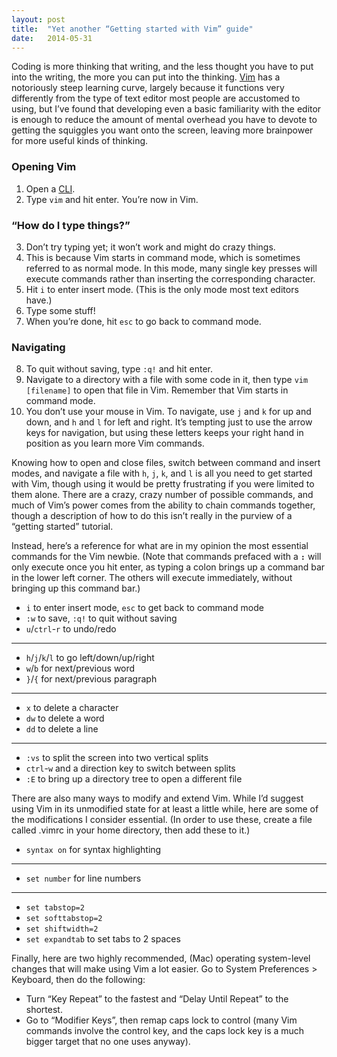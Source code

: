 ```yaml
---
layout: post
title:  "Yet another “Getting started with Vim” guide"
date:   2014-05-31
---
```


Coding is more thinking that writing, and the less thought you have to put into 
the writing, the more you can put into the thinking. [Vim][] has a notoriously 
steep learning curve, largely because it functions very differently from the 
type of text editor most people are accustomed to using, but I’ve found that 
developing even a basic familiarity with the editor is enough to reduce the 
amount of mental overhead you have to devote to getting the squiggles you want 
onto the screen, leaving more brainpower for more useful kinds of thinking.

### Opening Vim

1. Open a [CLI][].
2. Type `vim` and hit enter. You’re now in Vim.

### “How do I type things?”

3. Don’t try typing yet; it won’t work and might do crazy things.
4. This is because Vim starts in command mode, which is sometimes referred to as 
   normal mode. In this mode, many single key presses will execute commands 
   rather than inserting the corresponding character.
5. Hit `i` to enter insert mode. (This is the only mode most text editors have.)
6. Type some stuff!
7. When you’re done, hit `esc` to go back to command mode.

### Navigating

8. To quit without saving, type `:q!` and hit enter.
9. Navigate to a directory with a file with some code in it, then type 
   `vim [filename]` to open that file in Vim. Remember that Vim starts in 
   command mode.
10. You don’t use your mouse in Vim. To navigate, use `j` and `k` for up and down, 
    and `h` and `l` for left and right. It’s tempting just to use the arrow keys 
    for navigation, but using these letters keeps your right hand in position as 
    you learn more Vim commands.

Knowing how to open and close files, switch between command and insert modes, and 
navigate a file with `h`, `j`, `k`, and `l` is all you need to get started with 
Vim, though using it would be pretty frustrating if you were limited to them 
alone. There are a crazy, crazy number of possible commands, and much of Vim’s 
power comes from the ability to chain commands together, though a description of 
how to do this isn’t really in the purview of a “getting started” tutorial.

Instead, here’s a reference for what are in my opinion the most essential commands 
for the Vim newbie. (Note that commands prefaced with a **`:`** will only execute 
once you hit enter, as typing a colon brings up a command bar in the lower left 
corner. The others will execute immediately, without bringing up this command bar.)

* `i` to enter insert mode, `esc` to get back to command mode
* `:w` to save, `:q!` to quit without saving
* `u`/`ctrl`-`r` to undo/redo

---

* `h`/`j`/`k`/`l` to go left/down/up/right
* `w`/`b` for next/previous word
* `}`/`{` for next/previous paragraph

---

* `x` to delete a character
* `dw` to delete a word
* `dd` to delete a line

---

* `:vs` to split the screen into two vertical splits
* `ctrl`-`w` and a direction key to switch between splits
* `:E` to bring up a directory tree to open a different file

There are also many ways to modify and extend Vim. While I’d suggest using Vim in its 
unmodified state for at least a little while, here are some of the modifications I 
consider essential. (In order to use these, create a file called .vimrc in your home 
directory, then add these to it.)

* `syntax on` for syntax highlighting

---

* `set number` for line numbers

---

* `set tabstop=2`
* `set softtabstop=2`
* `set shiftwidth=2`
* `set expandtab` to set tabs to 2 spaces

Finally, here are two highly recommended, (Mac) operating system-level changes that 
will make using Vim a lot easier. Go to System Preferences > Keyboard, then do the 
following:

* Turn “Key Repeat” to the fastest and “Delay Until Repeat” to the shortest.
* Go to “Modifier Keys”, then remap caps lock to control (many Vim commands involve 
the control key, and the caps lock key is a much bigger target that no one uses anyway).

[Vim]: http://en.wikipedia.org/wiki/Vim_(text_editor)
[CLI]: http://en.wikipedia.org/wiki/Command-line_interface
